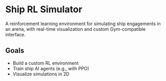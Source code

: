 # Ship RL Simulator

A reinforcement learning environment for simulating ship engagements in an arena, with real-time visualization and custom Gym-compatible interface.

## Goals

- Build a custom RL environment
- Train ship AI agents (e.g., with PPO)
- Visualize simulations in 2D
